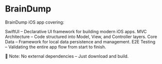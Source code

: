 # BrainDump
BrainDump iOS app covering:

SwiftUI – Declarative UI framework for building modern iOS apps.
MVC Architecture – Code structured into Model, View, and Controller layers.
Core Data – Framework for local data persistence and management.
E2E Testing – Validating the entire app flow from start to finish.

📌 Note: No external dependencies – Just download and build.
